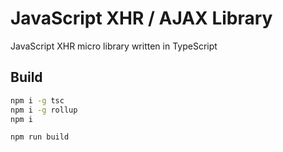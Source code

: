 # JavaScript XHR / AJAX Library
JavaScript XHR micro library written in TypeScript

## Build
```Bash
npm i -g tsc
npm i -g rollup
npm i

npm run build
```
